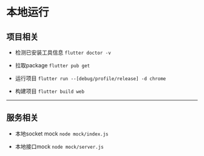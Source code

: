 # 本地运行

## 项目相关

- 检测已安装工具信息 `flutter doctor -v`

- 拉取package `flutter pub get`

- 运行项目 `flutter run --[debug/profile/release] -d chrome`

- 构建项目 `flutter build web`

---

## 服务相关

- 本地socket mock `node mock/index.js`

- 本地接口mock `node mock/server.js`
